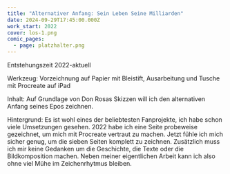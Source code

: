 ```yaml
---
title: "Alternativer Anfang: Sein Leben Seine Milliarden"
date: 2024-09-29T17:45:00.000Z
work_start: 2022
cover: los-1.png
comic_pages:
  - page: platzhalter.png
---
```



Entstehungszeit 2022-aktuell

Werkzeug: Vorzeichnung auf Papier mit Bleistift, Ausarbeitung und Tusche mit Procreate auf iPad

Inhalt: Auf Grundlage von Don Rosas Skizzen will ich den alternativen Anfang seines Epos zeichnen.

Hintergrund: Es ist wohl eines der beliebtesten Fanprojekte, ich habe schon viele Umsetzungen gesehen. 2022 habe ich eine Seite probeweise gezeichnet, um mich mit Procreate vertraut zu machen. Jetzt fühle ich mich sicher genug, um die sieben Seiten komplett zu zeichnen. Zusätzlich muss ich mir keine Gedanken um die Geschichte, die Texte oder die Bildkomposition machen. Neben meiner eigentlichen Arbeit kann ich also ohne viel Mühe im Zeichenrhytmus bleiben.
